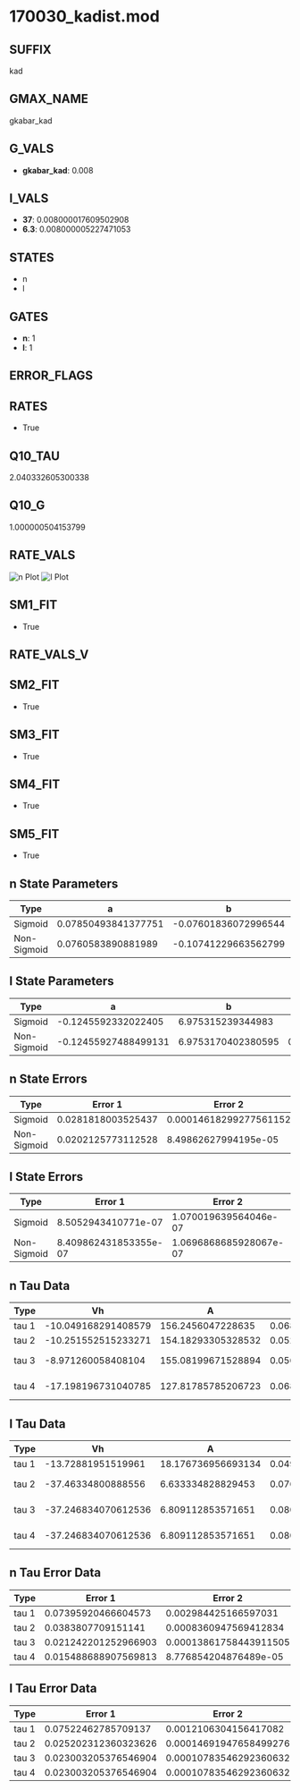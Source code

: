 # 170030_kadist.mod

## SUFFIX

kad

## GMAX_NAME

gkabar_kad

## G_VALS

- **gkabar_kad**: 0.008

## I_VALS

- **37**: 0.008000017609502908
- **6.3**: 0.008000005227471053

## STATES

- n
- l

## GATES

- **n**: 1
- **l**: 1

## ERROR_FLAGS


## RATES

- True

## Q10_TAU

2.040332605300338

## Q10_G

1.000000504153799

## RATE_VALS

![n Plot](/Users/pbozelos/Dropbox/icg-Chai-Panos/supermodels/output_markdown_files/K/170030_kadist.mod/images/n.png)
![l Plot](/Users/pbozelos/Dropbox/icg-Chai-Panos/supermodels/output_markdown_files/K/170030_kadist.mod/images/l.png)

## SM1_FIT

- True

## RATE_VALS_V

## SM2_FIT

- True

## SM3_FIT

- True

## SM4_FIT

- True

## SM5_FIT

- True

## n State Parameters

| Type | a | b | c | d |
| --- | --- | --- | --- | --- |
| Sigmoid | 0.07850493841377751 | -0.07601836072996544 |
| Non-Sigmoid | 0.0760583890881989 | -0.10741229663562799 | 1.0090425200594921 | -0.011706797224634054 |

## l State Parameters

| Type | a | b | c | d |
| --- | --- | --- | --- | --- |
| Sigmoid | -0.1245592332022405 | 6.975315239344983 |
| Non-Sigmoid | -0.12455927488499131 | 6.9753170402380595 | 0.9999998081071051 | 1.1343924516849162e-09 |

## n State Errors

| Type | Error 1 | Error 2 | Error 3 |
| --- | --- | --- | --- |
| Sigmoid | 0.0281818003525437 | 0.00014618299277561152 | 0.0218982720884963 |
| Non-Sigmoid | 0.0202125773112528 | 8.49862627994195e-05 | 0.015705899269548605 |

## l State Errors

| Type | Error 1 | Error 2 | Error 3 |
| --- | --- | --- | --- |
| Sigmoid | 8.5052943410771e-07 | 1.070019639564046e-07 | 6.829136654505891e-07 |
| Non-Sigmoid | 8.409862431853355e-07 | 1.0696868685928067e-07 | 6.752511728529865e-07 |

## n Tau Data

| Type | Vh | A | b1 | b2 | c1 | c2 | d1 | d2 | e1 | e2 |
| --- | --- | --- | --- | --- | --- | --- | --- | --- | --- | --- |
| tau 1 | -10.049168291408579 | 156.2456047228635 | 0.06847534072519884 | 0.023175638921499684 |
| tau 2 | -10.251552515233271 | 154.18293305328532 | 0.052009745173224535 | -0.0005518623721891315 | 0.01269864458068577 | 0.0001380195274641823 |
| tau 3 | -8.971260058408104 | 155.08199671528894 | 0.056007945094654246 | 0.0002464203210300502 | 1.8771228967721743e-05 | 0.020040900199295726 | 7.118972719917033e-05 | -1.3421962524811759e-07 |
| tau 4 | -17.198196731040785 | 127.81785785206723 | 0.06876058757137028 | 1.6117397445271933e-05 | 3.431659335720497e-05 | 4.2603654813008435e-07 | 0.011775135013479321 | -4.9461587379026324e-05 | 3.2651487371566612e-06 | -1.775747154729228e-08 |

## l Tau Data

| Type | Vh | A | b1 | b2 | c1 | c2 | d1 | d2 | e1 | e2 |
| --- | --- | --- | --- | --- | --- | --- | --- | --- | --- | --- |
| tau 1 | -13.72881951519961 | 18.176736956693134 | 0.04919437594952383 | -0.006766423423620061 |
| tau 2 | -37.46334800888556 | 6.633334828829453 | 0.0768944257135619 | 0.0021018021374900665 | -0.02035179170526395 | 5.4592511633292145e-05 |
| tau 3 | -37.246834070612536 | 6.809112853571651 | 0.08015441713263488 | 0.0017161274769397273 | -1.327862941735391e-05 | -0.020154212998791703 | 5.720328224146396e-05 | -2.0475157609799146e-08 |
| tau 4 | -37.246834070612536 | 6.809112853571651 | 0.08015441713263488 | 0.0017161274769397273 | -1.327862941735391e-05 | 0.0 | -0.020154212998791703 | 5.720328224146396e-05 | -2.0475157609799146e-08 | 0.0 |

## n Tau Error Data

| Type | Error 1 | Error 2 | Error 3 |
| --- | --- | --- | --- |
| tau 1 | 0.07395920466604573 | 0.002984425166597031 | 0.04978781951242309 |
| tau 2 | 0.0383807709151141 | 0.0008360947569412834 | 0.025837147704572856 |
| tau 3 | 0.021242201252966903 | 0.00013861758443911505 | 0.01429981415842379 |
| tau 4 | 0.015488688907569813 | 8.776854204876489e-05 | 0.010426667664913182 |

## l Tau Error Data

| Type | Error 1 | Error 2 | Error 3 |
| --- | --- | --- | --- |
| tau 1 | 0.07522462785709137 | 0.0012106304156417082 | 0.05344036578662472 |
| tau 2 | 0.025202312360323626 | 0.00014691947658499276 | 0.017903987425010627 |
| tau 3 | 0.023003205376546904 | 0.00010783546292360632 | 0.016341718724390254 |
| tau 4 | 0.023003205376546904 | 0.00010783546292360632 | 0.016341718724390254 |


